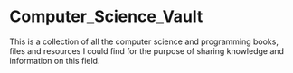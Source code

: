 # Computer_Science_Vault
This is a collection of all the computer science and programming books, files and resources I could find for the purpose of sharing knowledge and information on this field.
